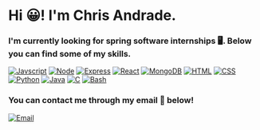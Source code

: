 # Hi 😀! I'm Chris Andrade.

### I'm currently looking for spring software internships 🖥️. Below you can find some of my skills.
[![Javscript](https://img.icons8.com/color/48/000000/javascript.png)](https://en.wikipedia.org/wiki/JavaScript)
[![Node](https://img.icons8.com/color/48/000000/nodejs.png)](https://en.wikipedia.org/wiki/Node.js)
[![Express](https://www.vectorlogo.zone/logos/expressjs/expressjs-icon.svg)](https://en.wikipedia.org/wiki/Express.js)
[![React](https://img.icons8.com/plasticine/75/000000/react.png)](https://en.wikipedia.org/wiki/React_(web_framework))
[![MongoDB](https://img.icons8.com/color/48/000000/mongodb.png)](https://en.wikipedia.org/wiki/MongoDB)
[![HTML](https://img.icons8.com/nolan/64/html-filetype.png)](https://en.wikipedia.org/wiki/HTML)
[![CSS](https://img.icons8.com/nolan/64/css-filetype.png)](https://en.wikipedia.org/wiki/CSS)
[![Python](https://img.icons8.com/color/48/000000/python.png)](https://en.wikipedia.org/wiki/Python_(programming_language))
[![Java](https://img.icons8.com/color/48/000000/java-coffee-cup-logo.png)](https://en.wikipedia.org/wiki/Java_(programming_language))
[![C](https://img.icons8.com/color/48/000000/c-programming.png)](https://en.wikipedia.org/wiki/C_(programming_language))
[![Bash](https://img.icons8.com/doodle/48/000000/console--v2.png)](https://en.wikipedia.org/wiki/Bash_(Unix_shell))

### You can contact me through my email 📧 below!
[![Email](https://img.shields.io/badge/-Email-red?style=for-the-badge&logo=Gmail&logoColor=white&link=mailto:chrisfandrade16@gmail.com)](mailto:chrisfandrade16@gmail.com)
